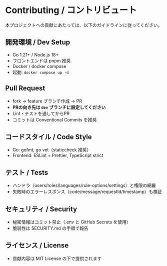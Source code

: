 # Contributing / コントリビュート

本プロジェクトへの貢献にあたっては、以下のガイドラインに従ってください。

## 開発環境 / Dev Setup
- Go 1.21+ / Node.js 18+
- フロントエンドは pnpm 推奨
- Docker / docker compose
- 起動: `docker compose up -d`

## Pull Request
- fork → feature ブランチ作成 → PR
- **PRの向き先は `dev` ブランチに設定してください**
- Lint・テストを通してからPR
- コミットは Conventional Commits を推奨

## コードスタイル / Code Style
- Go: gofmt, go vet（staticcheck 推奨）
- Frontend: ESLint + Prettier, TypeScript strict

## テスト / Tests
- ハンドラ（users/roles/languages/rule-options/settings）と権限の網羅
- 失敗時のエラーレスポンス（code/message/requestId/timestamp）も検証

## セキュリティ / Security
- 秘密情報はコミット禁止（.env と GitHub Secrets を使用）
- 脆弱性は SECURITY.md の手順で報告

## ライセンス / License
- 貢献内容は MIT License の下で提供されます
